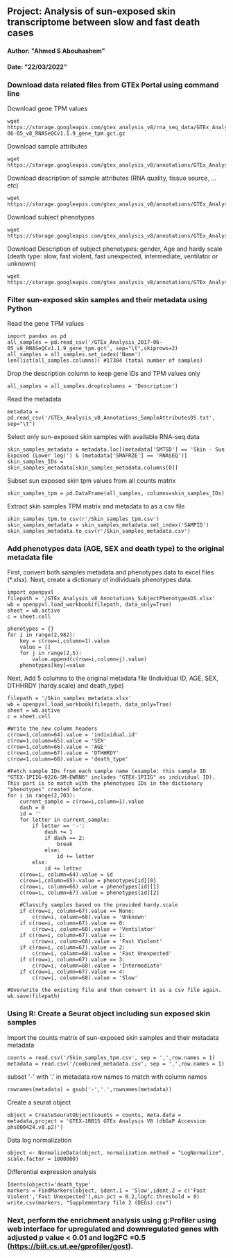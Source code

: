 ## Project: Analysis of sun-exposed skin transcriptome between slow and fast death cases
#### Author: "Ahmed S Abouhashem"
#### Date: "22/03/2022"

### Download data related files from GTEx Portal using command line
Download gene TPM values
```
wget https://storage.googleapis.com/gtex_analysis_v8/rna_seq_data/GTEx_Analysis_2017-06-05_v8_RNASeQCv1.1.9_gene_tpm.gct.gz
```
Download sample attributes
```
wget https://storage.googleapis.com/gtex_analysis_v8/annotations/GTEx_Analysis_v8_Annotations_SampleAttributesDS.txt
```
Download description of sample attributes (RNA quality, tissue source, …etc)
```
wget https://storage.googleapis.com/gtex_analysis_v8/annotations/GTEx_Analysis_v8_Annotations_SampleAttributesDD.xlsx
```
Download subject phenotypes
```
wget https://storage.googleapis.com/gtex_analysis_v8/annotations/GTEx_Analysis_v8_Annotations_SubjectPhenotypesDD.xlsx
```
Download Description of subject phenotypes: gender, Age and hardy scale (death type: slow, fast violent, fast unexpected, intermediate, ventilator or unknown)
```
wget https://storage.googleapis.com/gtex_analysis_v8/annotations/GTEx_Analysis_v8_Annotations_SubjectPhenotypesDS.txt
```

### Filter sun-exposed skin samples and their metadata using Python
Read the gene TPM values
```
import pandas as pd
all_samples = pd.read_csv('/GTEx_Analysis_2017-06-05_v8_RNASeQCv1.1.9_gene_tpm.gct', sep="\t",skiprows=2)
all_samples = all_samples.set_index('Name')
len(list(all_samples.columns)) #17384 (total number of samples)
```
Drop the description column to keep gene IDs and TPM values only
```
all_samples = all_samples.drop(columns = 'Description')
```
Read the metadata
```
metadata = pd.read_csv('/GTEx_Analysis_v8_Annotations_SampleAttributesDS.txt', sep="\t")
```
Select only sun-exposed skin samples with available RNA-seq data
```
skin_samples_metadata = metadata.loc[(metadata['SMTSD'] == 'Skin - Sun Exposed (Lower leg)') & (metadata['SMAFRZE'] == 'RNASEQ')]
skin_samples_IDs = skin_samples_metadata[skin_samples_metadata.columns[0]]
```
Subset sun exposed skin tpm values from all counts matrix
```
skin_samples_tpm = pd.DataFrame(all_samples, columns=skin_samples_IDs)
```
Extract skin samples TPM matrix and metadata to as a csv file
```
skin_samples_tpm.to_csv(r'/Skin_samples_tpm.csv')
skin_samples_metadata = skin_samples_metadata.set_index('SAMPID')
skin_samples_metadata.to_csv(r'/Skin_samples_metadata.csv')
```
### Add phenotypes data (AGE, SEX and death type) to the original metadata file
First, convert both samples metadata and phenotypes data to excel files (*.xlsx). Next, create a dictionary of individuals phenotypes data.
```
import openpyxl
filepath = '/GTEx_Analysis_v8_Annotations_SubjectPhenotypesDS.xlsx'
wb = openpyxl.load_workbook(filepath, data_only=True)
sheet = wb.active
c = sheet.cell

phenotypes = {}
for i in range(2,982):
    key = c(row=i,column=1).value
    value = []
    for j in range(2,5):
        value.append(c(row=i,column=j).value)
    phenotypes[key]=value
```
Next, Add 5 columns to the original metadata file (Individual ID, AGE, SEX, DTHHRDY (hardy.scale) and death_type)
```
filepath = '/Skin_samples_metadata.xlsx'
wb = openpyxl.load_workbook(filepath, data_only=True)
sheet = wb.active
c = sheet.cell

#Write the new column headers
c(row=1,column=64).value = 'individual.id'
c(row=1,column=65).value = 'SEX'
c(row=1,column=66).value = 'AGE'
c(row=1,column=67).value = 'DTHHRDY'
c(row=1,column=68).value = 'death_type'

#Fetch sample IDs from each sample name (example: this sample ID "GTEX-1PIIG-0226-SM-EWRN6" includes "GTEX-1PIIG" as individual ID). This part is to match with the phenotypes IDs in the dictionary "phenotypes" created before.
for i in range(2,703):
    current_sample = c(row=i,column=1).value
    dash = 0
    id = ''
    for letter in current_sample:
        if letter == '-':
            dash += 1
            if dash == 2:
                break
            else:
                id += letter
        else:
            id += letter
    c(row=i, column=64).value = id
    c(row=i,column=65).value = phenotypes[id][0]
    c(row=i, column=66).value = phenotypes[id][1]
    c(row=i, column=67).value = phenotypes[id][2]

    #Classify samples based on the provided hardy.scale
    if c(row=i, column=67).value == None:
        c(row=i, column=68).value = 'Unknown'
    if c(row=i, column=67).value == 0:
        c(row=i, column=68).value = 'Ventilator'
    if c(row=i, column=67).value == 1:
        c(row=i, column=68).value = 'Fast Violent'
    if c(row=i, column=67).value == 2:
        c(row=i, column=68).value = 'Fast Unexpected'
    if c(row=i, column=67).value == 3:
        c(row=i, column=68).value = 'Intermediate'
    if c(row=i, column=67).value == 4:
        c(row=i, column=68).value = 'Slow'

#Overwrite the existing file and then convert it as a csv file again.
wb.save(filepath)
```
### Using R: Create a Seurat object including sun exposed skin samples
Import the counts matrix of sun-exposed skin samples and their metadata metadata
```
counts = read.csv('/Skin_samples_tpm.csv', sep = ',',row.names = 1)
metadata = read.csv('/combined_metadata.csv', sep = ',',row.names = 1)
```
subset '-' with '.' in metadata row names to match with column names
```
rownames(metadata) = gsub('-','.',rownames(metadata))
```
Create a seurat object
```
object = CreateSeuratObject(counts = counts, meta.data = metadata,project = 'GTEX-1RB15 GTEx Analysis V8 (dbGaP Accession phs000424.v8.p2)')
```
Data log normalization
```
object <- NormalizeData(object, normalization.method = "LogNormalize", scale.factor = 1000000)
```
Differential expression analysis
```
Idents(object)='death_type'
markers = FindMarkers(object, ident.1 = 'Slow',ident.2 = c('Fast Violent','Fast Unexpected'),min.pct = 0.2,logfc.threshold = 0)
write.csv(markers, "Supplementary file 2 (DEGs).csv")
```
### Next, perform the enrichment analysis using g:Profiler using web interface for upregulated and downregulated genes with adjusted p value < 0.01 and log2FC ±0.5 (https://biit.cs.ut.ee/gprofiler/gost).
